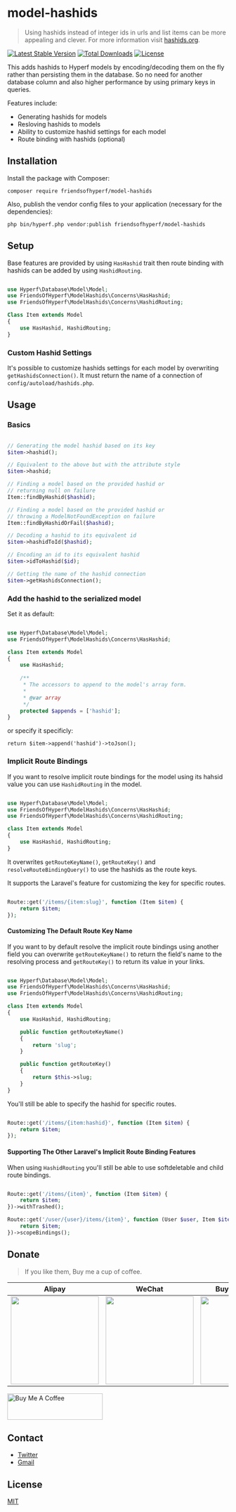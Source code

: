 # model-hashids

> Using hashids instead of integer ids in urls and list items can be more
appealing and clever. For more information visit [hashids.org](https://hashids.org/).

[![Latest Stable Version](https://img.shields.io/packagist/v/friendsofhyperf/model-hashids)](https://packagist.org/packages/friendsofhyperf/model-hashids)
[![Total Downloads](https://img.shields.io/packagist/dt/friendsofhyperf/model-hashids)](https://packagist.org/packages/friendsofhyperf/model-hashids)
[![License](https://img.shields.io/packagist/l/friendsofhyperf/model-hashids)](https://github.com/friendsofhyperf/model-hashids)

This adds hashids to Hyperf models by encoding/decoding them on the fly rather than persisting them in the database. So no need for another database column and also higher performance by using primary keys in queries.

Features include:

* Generating hashids for models
* Resloving hashids to models
* Ability to customize hashid settings for each model
* Route binding with hashids (optional)

## Installation

Install the package with Composer:

```shell
composer require friendsofhyperf/model-hashids
```

Also, publish the vendor config files to your application (necessary for the dependencies):

```shell
php bin/hyperf.php vendor:publish friendsofhyperf/model-hashids
```

## Setup

Base features are provided by using `HasHashid` trait then route binding with hashids can be added by using `HashidRouting`.

```php

use Hyperf\Database\Model\Model;
use FriendsOfHyperf\ModelHashids\Concerns\HasHashid;
use FriendsOfHyperf\ModelHashids\Concerns\HashidRouting;

Class Item extends Model
{
    use HasHashid, HashidRouting;
}

```

### Custom Hashid Settings

It's possible to customize hashids settings for each model by overwriting `getHashidsConnection()`. It must return the name of a connection of `config/autoload/hashids.php`.

## Usage

### Basics

```php

// Generating the model hashid based on its key
$item->hashid();

// Equivalent to the above but with the attribute style
$item->hashid;

// Finding a model based on the provided hashid or
// returning null on failure
Item::findByHashid($hashid);

// Finding a model based on the provided hashid or
// throwing a ModelNotFoundException on failure
Item::findByHashidOrFail($hashid);

// Decoding a hashid to its equivalent id 
$item->hashidToId($hashid);

// Encoding an id to its equivalent hashid
$item->idToHashid($id);

// Getting the name of the hashid connection
$item->getHashidsConnection();

```

### Add the hashid to the serialized model

Set it as default:

```php

use Hyperf\Database\Model\Model;
use FriendsOfHyperf\ModelHashids\Concerns\HasHashid;

class Item extends Model
{
    use HasHashid;
    
    /**
     * The accessors to append to the model's array form.
     *
     * @var array
     */
    protected $appends = ['hashid'];
}

```

or specify it specificly:

`return $item->append('hashid')->toJson();`

### Implicit Route Bindings

If you want to resolve implicit route bindings for the model using its hahsid value you can use `HashidRouting` in the model.

```php

use Hyperf\Database\Model\Model;
use FriendsOfHyperf\ModelHashids\Concerns\HasHashid;
use FriendsOfHyperf\ModelHashids\Concerns\HashidRouting;

class Item extends Model
{
    use HasHashid, HashidRouting;
}

```

It overwrites `getRouteKeyName()`, `getRouteKey()` and `resolveRouteBindingQuery()` to use the hashids as the route keys.

It supports the Laravel's feature for customizing the key for specific routes.

```php

Route::get('/items/{item:slug}', function (Item $item) {
    return $item;
});

```

#### Customizing The Default Route Key Name

If you want to by default resolve the implicit route bindings using another field you can overwrite `getRouteKeyName()` to return the field's name to the resolving process and `getRouteKey()` to return its value in your links.

```php

use Hyperf\Database\Model\Model;
use FriendsOfHyperf\ModelHashids\Concerns\HasHashid;
use FriendsOfHyperf\ModelHashids\Concerns\HashidRouting;

class Item extends Model
{
    use HasHashid, HashidRouting;

    public function getRouteKeyName()
    {
        return 'slug';
    }

    public function getRouteKey()
    {
        return $this->slug;
    }
}

```

You'll still be able to specify the hashid for specific routes.

```php

Route::get('/items/{item:hashid}', function (Item $item) {
    return $item;
});

```

#### Supporting The Other Laravel's Implicit Route Binding Features

When using `HashidRouting` you'll still be able to use softdeletable and child route bindings.

```php

Route::get('/items/{item}', function (Item $item) {
    return $item;
})->withTrashed();

Route::get('/user/{user}/items/{item}', function (User $user, Item $item) {
    return $item;
})->scopeBindings();

```

## Donate

> If you like them, Buy me a cup of coffee.

| Alipay | WeChat | Buy Me A Coffee |
|  ----  |  ----  |  ----  |
| <img src="https://hdj.me/images/alipay-min.jpg" width="200" height="200" />  | <img src="https://hdj.me/images/wechat-pay-min.jpg" width="200" height="200" /> | <img src="https://hdj.me/images/bmc_qr.png" width="200" height="200" /> |

<a href="https://www.buymeacoffee.com/huangdijiag" target="_blank"><img src="https://cdn.buymeacoffee.com/buttons/v2/default-yellow.png" alt="Buy Me A Coffee" style="height: 60px !important;width: 217px !important;" ></a>

## Contact

- [Twitter](https://twitter.com/huangdijia)
- [Gmail](mailto:huangdijia@gmail.com)

## License

[MIT](LICENSE)
